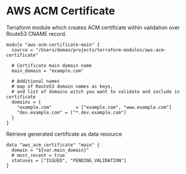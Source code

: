 # AWS ACM Certificate

Terraform module which creates ACM certificate within validation over Route53 CNAME record.

```
module "aws-acm-certificate-main" {
  source = "/Users/deman/projects/terraform-modules/aws-acm-certificate"

  # Certificate main domain name
  main_domain = "example.com"

  # Additional names
  # map of Route53 domain names as keys,
  # and list of domains witch you want to validate and include in certificate  
  domains = {
    "example.com"         = ["example.com", "www.example.com"]
    "dev.example.com" = ["*.dev.example.com"]
  }
}
```

Retrieve generated certificate as data resource
```
data "aws_acm_certificate" "main" {
  domain = "${var.main_domain}"
  # most_recent = true
  statuses = ["ISSUED", "PENDING_VALIDATION"]
}
```
